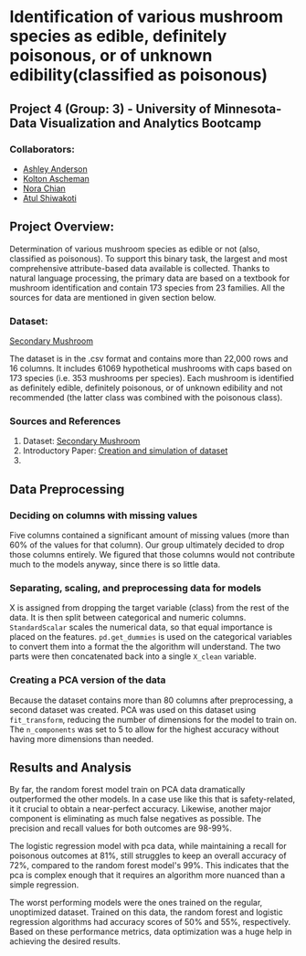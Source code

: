 # Identification of various mushroom species as edible, definitely poisonous, or of unknown edibility(classified as poisonous)

## Project 4 (Group: 3) - University of Minnesota- Data Visualization and Analytics Bootcamp

### Collaborators:
* [Ashley Anderson](https://github.com/AshleyKAnderson) <br>
* [Kolton Ascheman](https://github.com/K01t0N) <br>
* [Nora Chian](https://github.com/ndchian)<br>
* [Atul Shiwakoti](https://github.com/atulshi)<br>

## Project Overview:
Determination of various mushroom species as edible or not (also, classified as poisonous). To support this binary task, the largest and most comprehensive attribute-based data available is collected. Thanks to natural language processing, the primary data are based on a textbook for mushroom identification and contain 173 species from 23 families. All the sources for data are mentioned in given section below.
    
### Dataset: 
[Secondary Mushroom](https://archive.ics.uci.edu/dataset/848/secondary+mushroom+dataset)

The dataset is in the .csv format and contains more than 22,000 rows and 16 columns. It includes 61069 hypothetical mushrooms with caps based on 173 species (i.e. 353 mushrooms per species). Each mushroom is identified as definitely edible, definitely poisonous, or of unknown edibility and not recommended (the latter class was combined with the poisonous class).

### Sources and References
   1)  Dataset: [Secondary Mushroom](https://archive.ics.uci.edu/dataset/848/secondary+mushroom+dataset)
   2)  Introductory Paper: [Creation and simulation of dataset](https://www.semanticscholar.org/paper/Mushroom-data-creation%2C-curation%2C-and-simulation-to-Wagner-Heider/336be248b6f1c5d77c3c93e89f2e19e7344b0250)
   3)  

## Data Preprocessing

### Deciding on columns with missing values
Five columns contained a significant amount of missing values (more than 60% of the values for that column). Our group ultimately decided to drop those columns entirely. We figured that those columns would not contribute much to the models anyway, since there is so little data.

### Separating, scaling, and preprocessing data for models

X is assigned from dropping the target variable (class) from the rest of the data. It is then split between categorical and numeric columns. `StandardScalar` scales the numerical data, so that equal importance is placed on the features. `pd.get_dummies` is used on the categorical variables to convert them into a format the the algorithm will understand. The two parts were then concatenated back into a single `X_clean` variable.

### Creating a PCA version of the data

Because the dataset contains more than 80 columns after preprocessing, a second dataset was created. PCA was used on this dataset using `fit_transform`, reducing the number of dimensions for the model to train on. The `n_components` was set to 5 to allow for the highest accuracy without having more dimensions than needed.

## Results and Analysis

By far, the random forest model train on PCA data dramatically outperformed the other models. In a case use like this that is safety-related, it it crucial to obtain a near-perfect accuracy. Likewise, another major component is eliminating as much false negatives as possible. The precision and recall values for both outcomes are 98-99%.

The logistic regression model with pca data, while maintaining a recall for poisonous outcomes at 81%, still struggles to keep an overall accuracy of 72%, compared to the random forest model's 99%. This indicates that the pca is complex enough that it requires an algorithm more nuanced than a simple regression.

The worst performing models were the ones trained on the regular, unoptimized dataset. Trained on this data, the random forest and logistic regression algorithms had accuracy scores of 50% and 55%, respectively. Based on these performance metrics, data optimization was a huge help in achieving the desired results.
